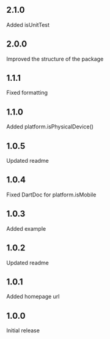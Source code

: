 ## 2.1.0
Added isUnitTest

## 2.0.0
Improved the structure of the package

## 1.1.1
Fixed formatting

## 1.1.0
Added platform.isPhysicalDevice()

## 1.0.5
Updated readme

## 1.0.4
Fixed DartDoc for platform.isMobile

## 1.0.3
Added example

## 1.0.2
Updated readme

## 1.0.1
Added homepage url

## 1.0.0
Initial release